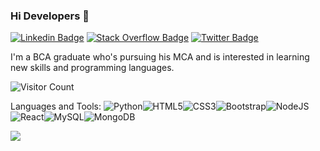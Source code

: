 ### Hi Developers 👋
[![Linkedin Badge](https://img.shields.io/badge/-Abhishek-blue?style=flat-square&logo=Linkedin&logoColor=white&link=https://www.linkedin.com/in/abhishek-rawat-3b900017b/)](https://www.linkedin.com/in/abhishek-rawat-3b900017b/)
[![Stack Overflow Badge](https://img.shields.io/badge/-Abhishek-orange?style=flat-square&logo=Stackoverflow&logoColor=white&link=https://stackoverflow.com/users/16671144/abhishek-rawat)](https://stackoverflow.com/users/16671144/abhishek-rawat)
[![Twitter Badge](https://img.shields.io/badge/-Abhishek-blue?style=flat-square&logo=twitter&logoColor=white&link=https://twitter.com/Abhiii_rawat/)](https://twitter.com/Abhiii_rawat/)

I'm a BCA graduate who's pursuing his MCA and is interested in learning new skills and programming languages.

![Visitor Count](https://profile-counter.glitch.me/abhishekrawat4282/count.svg)

Languages and Tools:
<img alt="Python" src="https://img.shields.io/badge/python-%23563D7C.svg?style=flat-square&logo=python&logoColor=blue"/><img alt="HTML5" src="https://img.shields.io/badge/html5-%23E34F26.svg?style=flat-square&logo=html5&logoColor=white"/><img alt="CSS3" src="https://img.shields.io/badge/css3-%231572B6.svg?style=flat-square&logo=css3&logoColor=white"/><img alt="Bootstrap" src="https://img.shields.io/badge/bootstrap-%23563D7C.svg?style=flat-square&logo=bootstrap&logoColor=white"/><img alt="NodeJS" src="https://img.shields.io/badge/node.js-%2343853D.svg?style=flat-square&logo=node.js&logoColor=white"/><img alt="React" src="https://img.shields.io/badge/react-%2320232a.svg?style=flat-square&logo=react&logoColor=%2361DAFB"/><img alt="MySQL" src="https://img.shields.io/badge/mysql-%2300f.svg?style=flat-square&logo=mysql&logoColor=white"/><img alt="MongoDB" src ="https://img.shields.io/badge/MongoDB-%234ea94b.svg?style=flat-square&logo=mongodb&logoColor=white"/>
  
![](https://activity-graph.herokuapp.com/graph?username=abhishekrawat4282&theme=react-dark&area=true)


<!--
**abhishekrawat4282/abhishekrawat4282** is a ✨ _special_ ✨ repository because its `README.md` (this file) appears on your GitHub profile.

Here are some ideas to get you started:

- 🔭 I’m currently working on ...
- 🌱 I’m currently learning ...
- 👯 I’m looking to collaborate on ...
- 🤔 I’m looking for help with ...
- 💬 Ask me about ...
- 📫 How to reach me: ...
- 😄 Pronouns: ...
- ⚡ Fun fact: ...
-->
